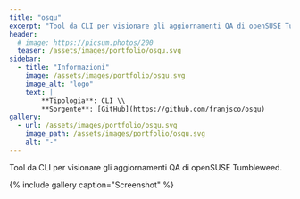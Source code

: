 ```yaml
---
title: "osqu"
excerpt: "Tool da CLI per visionare gli aggiornamenti QA di openSUSE Tumbleweed."
header:
  # image: https://picsum.photos/200
  teaser: /assets/images/portfolio/osqu.svg
sidebar:
  - title: "Informazioni"
    image: /assets/images/portfolio/osqu.svg
    image_alt: "logo"
    text: |
        **Tipologia**: CLI \\
        **Sorgente**: [GitHub](https://github.com/franjsco/osqu)
gallery:
  - url: /assets/images/portfolio/osqu.svg
    image_path: /assets/images/portfolio/osqu.svg
    alt: "-"
---
```


Tool da CLI per visionare gli aggiornamenti QA di openSUSE Tumbleweed.

{% include gallery caption="Screenshot" %}
